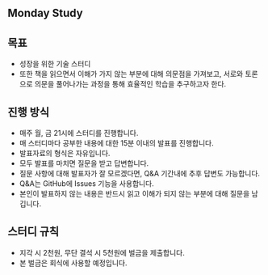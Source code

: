 ## Monday Study

## 목표

- 성장을 위한 기술 스터디
- 또한 책을 읽으면서 이해가 가지 않는 부분에 대해 의문점을 가져보고, 서로와 토론으로 의문을 풀어나가는 과정을 통해 효율적인 학습을 추구하고자 한다.

## 진행 방식

- 매주 월, 금 21시에 스터디를 진행합니다.
- 매 스터디마다 공부한 내용에 대한 15분 이내의 발표를 진행합니다.
- 발표자료의 형식은 자유입니다.
- 모두 발표를 마치면 질문을 받고 답변합니다.
- 질문 사항에 대해 발표자가 잘 모르겠다면, Q&A 기간내에 추후 답변도 가능합니다.
- Q&A는 GitHub에 Issues 기능을 사용합니다.
- 본인이 발표하지 않는 내용은 반드시 읽고 이해가 되지 않는 부분에 대해 질문을 남깁니다.

## 스터디 규칙

- 지각 시 2천원, 무단 결석 시 5천원에 벌금을 제출합니다.
- 본 벌금은 회식에 사용할 예정입니다.
